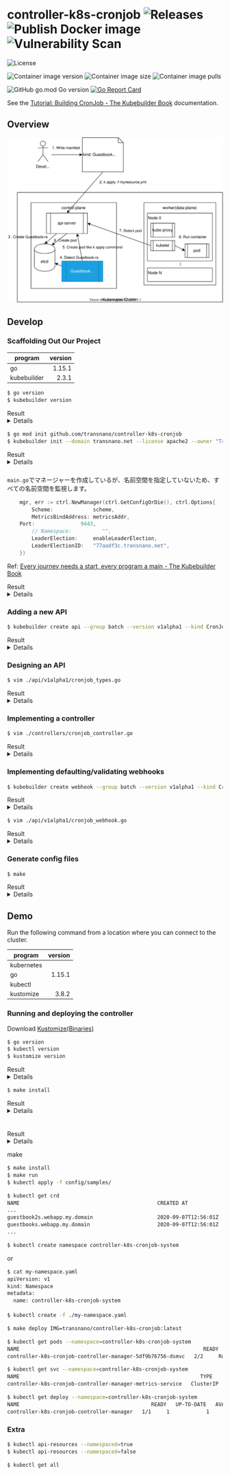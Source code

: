 # controller-k8s-cronjob ![Releases](https://github.com/transnano/controller-k8s-cronjob/workflows/Releases/badge.svg) ![Publish Docker image](https://github.com/transnano/controller-k8s-cronjob/workflows/Publish%20Docker%20image/badge.svg) ![Vulnerability Scan](https://github.com/transnano/controller-k8s-cronjob/workflows/Vulnerability%20Scan/badge.svg)

![License](https://img.shields.io/github/license/transnano/controller-k8s-cronjob?style=flat)

![Container image version](https://img.shields.io/docker/v/transnano/controller-k8s-cronjob/latest?style=flat)
![Container image size](https://img.shields.io/docker/image-size/transnano/controller-k8s-cronjob/latest?style=flat)
![Container image pulls](https://img.shields.io/docker/pulls/transnano/controller-k8s-cronjob?style=flat)

![GitHub go.mod Go version](https://img.shields.io/github/go-mod/go-version/transnano/controller-k8s-cronjob)
[![Go Report Card](https://goreportcard.com/badge/github.com/transnano/controller-k8s-cronjob)](https://goreportcard.com/report/github.com/transnano/controller-k8s-cronjob)

See the [Tutorial: Building CronJob - The Kubebuilder Book](https://book.kubebuilder.io/cronjob-tutorial/cronjob-tutorial.html) documentation.

## Overview

<img src="./overview.drawio.svg">

## Develop

### Scaffolding Out Our Project

program     | version
----------- | ------:
go          |  1.15.1
kubebuilder |   2.3.1

```sh
$ go version
$ kubebuilder version
```

<summary>Result</summary>
<details>

```sh
$ go version
go version go1.15.1 linux/amd64
$ kubebuilder version
Version: version.Version{KubeBuilderVersion:"2.3.1", KubernetesVendor:"1.16.4", GitCommit:"8b53abeb4280186e494b726edf8f54ca7aa64a49", BuildDate:"2020-03-26T16:42:00Z", GoOs:"unknown", GoArch:"unknown"}
```
</details>

```sh
$ go mod init github.com/transnano/controller-k8s-cronjob
$ kubebuilder init --domain transnano.net --license apache2 --owner "Transnano"
```

<summary>Result</summary>
<details>

```sh
$ go mod init github.com/transnano/controller-k8s-cronjob
go: creating new go.mod: module github.com/transnano/controller-k8s-cronjob
$ kubebuilder init --domain transnano.net --license apache2 --owner "Transnano"Writing scaffold for you to edit...
Get controller runtime:
$ go get sigs.k8s.io/controller-runtime@v0.5.0
go: downloading sigs.k8s.io/controller-runtime v0.5.0
go: downloading k8s.io/apimachinery v0.17.2
go: downloading k8s.io/client-go v0.17.2
go: downloading golang.org/x/time v0.0.0-20190308202827-9d24e82272b4
go: downloading github.com/gogo/protobuf v1.2.2-0.20190723190241-65acae22fc9d
go: downloading github.com/evanphx/json-patch v4.5.0+incompatible
go: downloading github.com/pkg/errors v0.8.1
go: downloading github.com/google/gofuzz v1.0.0
go: downloading github.com/json-iterator/go v1.1.8
go: downloading github.com/prometheus/client_golang v1.0.0
go: downloading gopkg.in/inf.v0 v0.9.1
go: downloading github.com/modern-go/reflect2 v1.0.1
go: downloading github.com/prometheus/common v0.4.1
go: downloading sigs.k8s.io/yaml v1.1.0
go: downloading github.com/beorn7/perks v1.0.0
go: downloading github.com/modern-go/concurrent v0.0.0-20180306012644-bacd9c7ef1dd
go: downloading gopkg.in/yaml.v2 v2.2.4
go: downloading k8s.io/apiextensions-apiserver v0.17.2
go: downloading k8s.io/utils v0.0.0-20191114184206-e782cd3c129f
go: downloading golang.org/x/sys v0.0.0-20190826190057-c7b8b68b1456
go: downloading gopkg.in/fsnotify.v1 v1.4.7
go: downloading github.com/golang/protobuf v1.3.2
go: downloading github.com/google/go-cmp v0.3.0
go: downloading github.com/google/uuid v1.1.1
go: downloading k8s.io/api v0.17.2
go: downloading k8s.io/klog v1.0.0
go: downloading github.com/prometheus/client_model v0.0.0-20190129233127-fd36f4220a90
go: downloading github.com/imdario/mergo v0.3.6
go: downloading github.com/davecgh/go-spew v1.1.1
go: downloading gomodules.xyz/jsonpatch/v2 v2.0.1
go: downloading github.com/hashicorp/golang-lru v0.5.1
go: downloading golang.org/x/oauth2 v0.0.0-20190604053449-0f29369cfe45
go: downloading github.com/matttproud/golang_protobuf_extensions v1.0.1
go: downloading github.com/prometheus/procfs v0.0.2
go: downloading golang.org/x/net v0.0.0-20191004110552-13f9640d40b9
go: downloading github.com/googleapis/gnostic v0.3.1
go: downloading github.com/go-logr/logr v0.1.0
go: downloading golang.org/x/crypto v0.0.0-20190820162420-60c769a6c586
go: downloading github.com/spf13/pflag v1.0.5
go: downloading github.com/golang/groupcache v0.0.0-20180513044358-24b0969c4cb7
go: downloading google.golang.org/appengine v1.5.0
go: downloading k8s.io/kube-openapi v0.0.0-20191107075043-30be4d16710a
go: downloading golang.org/x/text v0.3.2
Update go.mod:
$ go mod tidy
go: downloading go.uber.org/zap v1.10.0
go: downloading github.com/go-logr/zapr v0.1.0
go: downloading github.com/onsi/ginkgo v1.11.0
go: downloading cloud.google.com/go v0.38.0
go: downloading github.com/stretchr/testify v1.4.0
go: downloading github.com/onsi/gomega v1.8.1
go: downloading gopkg.in/check.v1 v1.0.0-20180628173108-788fd7840127
go: downloading github.com/pmezard/go-difflib v1.0.0
go: downloading github.com/kr/pretty v0.1.0
go: downloading golang.org/x/xerrors v0.0.0-20190717185122-a985d3407aa7
go: downloading github.com/fsnotify/fsnotify v1.4.7
go: downloading go.uber.org/multierr v1.1.0
go: downloading go.uber.org/atomic v1.3.2
go: downloading github.com/hpcloud/tail v1.0.0
go: downloading github.com/kr/text v0.1.0
go: downloading gopkg.in/tomb.v1 v1.0.0-20141024135613-dd632973f1e7
Running make:
$ make
go: creating new go.mod: module tmp
go: downloading sigs.k8s.io/controller-tools v0.2.5
go: found sigs.k8s.io/controller-tools/cmd/controller-gen in sigs.k8s.io/controller-tools v0.2.5
go: downloading k8s.io/apimachinery v0.17.0
go: downloading github.com/spf13/cobra v0.0.5
go: downloading k8s.io/api v0.17.0
go: downloading k8s.io/apiextensions-apiserver v0.17.0
go: downloading github.com/fatih/color v1.7.0
go: downloading gopkg.in/yaml.v3 v3.0.0-20190905181640-827449938966
go: downloading github.com/gobuffalo/flect v0.2.0
go: downloading golang.org/x/tools v0.0.0-20190920225731-5eefd052ad72
go: downloading github.com/inconshreveable/mousetrap v1.0.0
go: downloading github.com/mattn/go-isatty v0.0.8
go: downloading github.com/mattn/go-colorable v0.1.2
/go/bin/controller-gen object:headerFile="hack/boilerplate.go.txt" paths="./..."
go fmt ./...
go vet ./...
go build -o bin/manager main.go
Next: define a resource with:
$ kubebuilder create api
```
</details>

### 

`main.go`でマネージャーを作成しているが、名前空間を指定していないため、すべての名前空間を監視します。

```go
	mgr, err := ctrl.NewManager(ctrl.GetConfigOrDie(), ctrl.Options{
		Scheme:             scheme,
		MetricsBindAddress: metricsAddr,
    Port:               9443,
		// Namespace:          "",
		LeaderElection:     enableLeaderElection,
		LeaderElectionID:   "77aadf3c.transnano.net",
	})
```

Ref: [Every journey needs a start, every program a main - The Kubebuilder Book](https://book.kubebuilder.io/cronjob-tutorial/empty-main.html)

<summary>Result</summary>
<details>

```sh

```
</details>

### Adding a new API

```sh
$ kubebuilder create api --group batch --version v1alpha1 --kind CronJob
```

<summary>Result</summary>
<details>

```sh
$ kubebuilder create api --group batch --version v1alpha1 --kind CronJob
Create Resource [y/n]
y
Create Controller [y/n]
y
Writing scaffold for you to edit...
api/v1alpha1/cronjob_types.go
controllers/cronjob_controller.go
Running make:
$ make
/go/bin/controller-gen object:headerFile="hack/boilerplate.go.txt" paths="./..."
go fmt ./...
go vet ./...
go build -o bin/manager main.go
```
</details>

### Designing an API

```sh
$ vim ./api/v1alpha1/cronjob_types.go
```

<summary>Result</summary>
<details>

```sh

```
</details>

### Implementing a controller

```sh
$ vim ./controllers/cronjob_controller.go
```

<summary>Result</summary>
<details>

```sh

```
</details>

### Implementing defaulting/validating webhooks

```sh
$ kubebuilder create webhook --group batch --version v1alpha1 --kind CronJob --defaulting --programmatic-validation
```

<summary>Result</summary>
<details>

```sh
$ kubebuilder create webhook --group batch --version v1alpha1 --kind CronJob --defaulting --programmatic-validation
Writing scaffold for you to edit...
api/v1alpha1/cronjob_webhook.go
```
</details>

```sh
$ vim ./api/v1alpha1/cronjob_webhook.go
```

<summary>Result</summary>
<details>

```sh

```
</details>

### Generate config files

```sh
$ make
```

<summary>Result</summary>
<details>

```sh
$ make
/go/bin/controller-gen object:headerFile="hack/boilerplate.go.txt" paths="./..."
go fmt ./...
go vet ./...
go build -o bin/manager main.go
```
</details>

## Demo

Run the following command from a location where you can connect to the cluster.

program    | version
---------- | ------:
kubernetes |
go         |  1.15.1
kubectl    |
kustomize  |   3.8.2

### Running and deploying the controller

Download [Kustomize(Binaries)](https://kubernetes-sigs.github.io/kustomize/installation/binaries/)

```sh
$ go version
$ kubectl version
$ kustomize version
```

<summary>Result</summary>
<details>

```sh

$ kustomize version
{Version:kustomize/v3.8.2 GitCommit:e2973f6ecc9be6187cfd5ecf5e180f842249b3c6 BuildDate:2020-08-29T17:44:01Z GoOs:linux GoArch:amd64}
```
</details>

```sh
$ make install
```

<summary>Result</summary>
<details>

```sh

```
</details>

### 

```sh

```

<summary>Result</summary>
<details>

```sh

```
</details>

make

```sh
$ make install
$ make run
$ kubectl apply -f config/samples/
```

```sh
$ kubectl get crd
NAME                                             CREATED AT
...
guestbook2s.webapp.my.domain                     2020-09-07T12:56:01Z
guestbooks.webapp.my.domain                      2020-09-07T12:56:01Z
...
```

```sh
$ kubectl create namespace controller-k8s-cronjob-system
```

or

```sh
$ cat my-namespace.yaml
apiVersion: v1
kind: Namespace
metadata:
  name: controller-k8s-cronjob-system

$ kubectl create -f ./my-namespace.yaml
```

```sh
$ make deploy IMG=transnano/controller-k8s-cronjob:latest
```

```sh
$ kubectl get pods --namespace=controller-k8s-cronjob-system
NAME                                                            READY   STATUS    RESTARTS   AGE
controller-k8s-cronjob-controller-manager-5df9b76756-dsmvc   2/2     Running   0          37s
```

```sh
$ kubectl get svc --namespace=controller-k8s-cronjob-system
NAME                                                           TYPE        CLUSTER-IP   EXTERNAL-IP   PORT(S)    AGE
controller-k8s-cronjob-controller-manager-metrics-service   ClusterIP   10.8.3.65    <none>        8443/TCP   8m45s
```

```sh
$ kubectl get deploy --namespace=controller-k8s-cronjob-system
NAME                                           READY   UP-TO-DATE   AVAILABLE   AGE
controller-k8s-cronjob-controller-manager   1/1     1            1           13m
```

### Extra

```sh
$ kubectl api-resources --namespaced=true
$ kubectl api-resources --namespaced=false
```

```sh
$ kubectl get all
```
